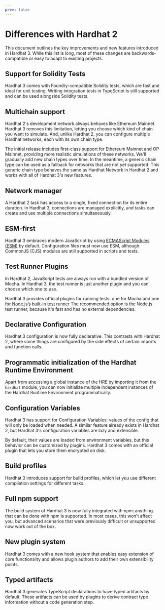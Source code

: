 ```yaml
---
prev: false
---
```


# Differences with Hardhat 2

This document outlines the key improvements and new features introduced in Hardhat 3. While this list is long, most of these changes are backwards-compatible or easy to adapt to existing projects.

## Support for Solidity Tests

Hardhat 3 comes with Foundry-compatible Solidity tests, which are fast and ideal for unit testing. Writing integration tests in TypeScript is still supported and can be used alongside Solidity tests.

## Multichain support

Hardhat 2's development network always behaves like Ethereum Mainnet. Hardhat 3 removes this limitation, letting you choose which kind of chain you want to simulate. And, unlike Hardhat 2, you can configure multiple Hardhat networks, each with its own chain type.

The initial release includes first-class support for Ethereum Mainnet and OP Mainnet, providing more realistic simulations of these networks. We'll gradually add new chain types over time. In the meantime, a generic chain type can be used as a fallback for networks that are not yet supported. This generic chain type behaves the same as Hardhat Network in Hardhat 2 and works with all of Hardhat 3's new features.

## Network manager

A Hardhat 2 task has access to a single, fixed connection for its entire duration. In Hardhat 3, connections are managed explicitly, and tasks can create and use multiple connections simultaneously.

## ESM-first

Hardhat 3 embraces modern JavaScript by using [ECMAScript Modules (ESM)](https://developer.mozilla.org/en-US/docs/Web/JavaScript/Guide/Modules) by default. Configuration files must now use ESM, although CommonJS (CJS) modules are still supported in scripts and tests.

## Test Runner Plugins

In Hardhat 2, JavaScript tests are always run with a bundled version of Mocha. In Hardhat 3, the test runner is just another plugin and you can choose which one to use.

Hardhat 3 provides official plugins for running tests: one for Mocha and one for [Node.js’s built-in test runner](https://nodejs.org/api/test.html) The recommended option is the Node.js test runner, because it's fast and has no external dependencies.

## Declarative Configuration

Hardhat 3 configuration is now fully declarative. This contrasts with Hardhat 2, where some things are configured by the side effects of certain imports and function calls.

## Programmatic initialization of the Hardhat Runtime Environment

Apart from accessing a global instance of the HRE by importing it from the `hardhat` module, you can now initialize multiple independent instances of the Hardhat Runtime Environment programmatically.

## Configuration Variables

Hardhat 3 has support for Configuration Variables: values of the config that will only be loaded when needed. A similar feature already exists in Hardhat 2, but Hardhat 3's configuration variables are lazy and extensible.

By default, their values are loaded from environment variables, but this behavior can be customized by plugins. Hardhat 3 comes with an official plugin that lets you store them encrypted on disk.

## Build profiles

Hardhat 3 introduces support for build profiles, which let you use different compilation settings for different tasks.

## Full npm support

The build system of Hardhat 3 is now fully integrated with npm: anything that can be done with npm is supported. In most cases, this won't affect you, but advanced scenarios that were previously difficult or unsupported now work out of the box.

## New plugin system

Hardhat 3 comes with a new hook system that enables easy extension of core functionality and allows plugin authors to add their own extensibility points.

## Typed artifacts

Hardhat 3 generates TypeScript declarations to have typed artifacts by default. These artifacts can be used by plugins to derive contract type information without a code generation step.
